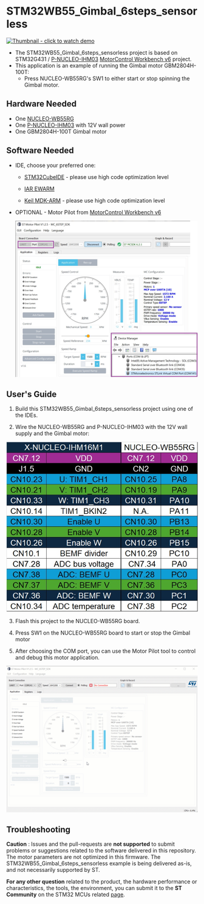 # STM32WB55_Gimbal_6steps_sensorless

[![Thumbnail - click to watch demo](https://img.youtube.com/vi/T_XsXYn1w_E/hqdefault.jpg)](https://www.youtube.com/embed/T_XsXYn1w_E)

* The STM32WB55_Gimbal_6steps_sensorless project is based on STM32G431 / [P-NUCLEO-IHM03](https://www.st.com/en/evaluation-tools/p-nucleo-ihm03.html) [MotorControl Workbench v6](https://www.st.com/en/embedded-software/x-cube-mcsdk.html) project.
* This application is an example of running the Gimbal motor GBM2804H-100T:
    * Press NUCLEO-WB55RG's SW1 to either start or stop spinning the Gimbal motor.

## Hardware Needed

  * One [NUCLEO-WB55RG](https://www.st.com/en/evaluation-tools/nucleo-wb55rg.html)
  * One [P-NUCLEO-IHM03](https://www.st.com/en/evaluation-tools/p-nucleo-ihm03.html) with 12V wall power
  * One GBM2804H-100T Gimbal motor

## Software Needed

  * IDE, choose your preferred one:

    * [STM32CubeIDE](https://www.st.com/en/development-tools/stm32cubeide.html) - please use high code optimization level

    * [IAR EWARM](https://www.iar.com/products/architectures/arm/iar-embedded-workbench-for-arm/)

    * [Keil MDK-ARM](https://developer.arm.com/Tools%20and%20Software/Keil%20MDK) - please use high code optimization level

  * OPTIONAL - Motor Pilot from [MotorControl Workbench v6](https://www.st.com/en/embedded-software/x-cube-mcsdk.html)

    ![Motor Pilot](Media/MotorPilot.jpg)

## User's Guide

1) Build this STM32WB55_Gimbal_6steps_sensorless project using one of the IDEs.

2) Wire the NUCLEO-WB55RG and P-NUCLEO-IHM03 with the 12V wall supply and the Gimbal motor:

  ![Jumper connection summary table](Media/Connections.jpg)

3) Flash this project to the NUCLEO-WB55RG board.

4) Press SW1 on the NUCLEO-WB55RG board to start or stop the Gimbal motor

5) After choosing the COM port, you can use the Motor Pilot tool to control and debug this motor application.

  ![Motor Pilot demo](Media/MPilot.gif)

## Troubleshooting

**Caution** : Issues and the pull-requests are **not supported** to submit problems or suggestions related to the software delivered in this repository. The motor parameters are not optimized in this firmware. The STM32WB55_Gimbal_6steps_sensorless example is being delivered as-is, and not necessarily supported by ST.



**For any other question** related to the product, the hardware performance or characteristics, the tools, the environment, you can submit it to the **ST Community** on the STM32 MCUs related [page](https://community.st.com/s/topic/0TO0X000000BSqSWAW/stm32-mcus).